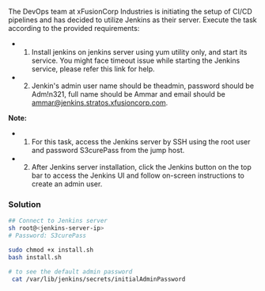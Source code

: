 The DevOps team at xFusionCorp Industries is initiating the setup of CI/CD pipelines and has decided to utilize Jenkins as their server. Execute the task according to the provided requirements:

- 1. Install jenkins on jenkins server using yum utility only, and start its service. You might face timeout issue while starting the Jenkins service, please refer this link for help.

- 2. Jenkin's admin user name should be theadmin, password should be Adm!n321, full name should be Ammar and email should be ammar@jenkins.stratos.xfusioncorp.com.

**Note:**
- 1. For this task, access the Jenkins server by SSH using the root user and password S3curePass from the jump host.

- 2. After Jenkins server installation, click the Jenkins button on the top bar to access the Jenkins UI and follow on-screen instructions to create an admin user.

### Solution
```bash
## Connect to Jenkins server
sh root@<jenkins-server-ip>
# Password: S3curePass

sudo chmod +x install.sh
bash install.sh

# to see the default admin password
 cat /var/lib/jenkins/secrets/initialAdminPassword
```